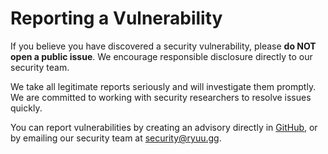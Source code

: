# Reporting a Vulnerability

If you believe you have discovered a security vulnerability, please **do NOT open a public issue**. We encourage responsible disclosure directly to our security team.

We take all legitimate reports seriously and will investigate them promptly. We are committed to working with security researchers to resolve issues quickly.

You can report vulnerabilities by creating an advisory directly in [GitHub](https://github.com/ryuudotgg/search/security/advisories/new), or by emailing our security team at [security@ryuu.gg](mailto:security@ryuu.gg).
